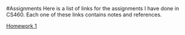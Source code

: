 #Assignments
Here is a list of links for the assignments I have done in CS460. Each one of these links contains notes and references.

[Homework 1](cls-cs460-hw1.md)